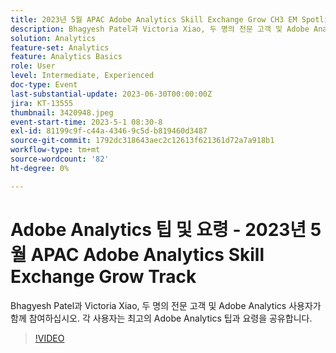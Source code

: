 ```yaml
---
title: 2023년 5월 APAC Adobe Analytics Skill Exchange Grow CH3 EM Spotlight - Analytics 팁 및 요령
description: Bhagyesh Patel과 Victoria Xiao, 두 명의 전문 고객 및 Adobe Analytics 사용자가 함께 참여하십시오. 각 사용자는 최고의 Adobe Analytics 팁과 요령을 공유합니다.
solution: Analytics
feature-set: Analytics
feature: Analytics Basics
role: User
level: Intermediate, Experienced
doc-type: Event
last-substantial-update: 2023-06-30T00:00:00Z
jira: KT-13555
thumbnail: 3420948.jpeg
event-start-time: 2023-5-1 08:30-8
exl-id: 81199c9f-c44a-4346-9c5d-b819460d3487
source-git-commit: 1792dc318643aec2c12613f621361d72a7a918b1
workflow-type: tm+mt
source-wordcount: '82'
ht-degree: 0%

---
```


# Adobe Analytics 팁 및 요령 - 2023년 5월 APAC Adobe Analytics Skill Exchange Grow Track

Bhagyesh Patel과 Victoria Xiao, 두 명의 전문 고객 및 Adobe Analytics 사용자가 함께 참여하십시오. 각 사용자는 최고의 Adobe Analytics 팁과 요령을 공유합니다.

>[!VIDEO](https://video.tv.adobe.com/v/3420948/?learn=on)
